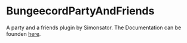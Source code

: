 # BungeecordPartyAndFriends
A party and a friends plugin by Simonsator.
The Documentation can be founden [here](http://simonsator.de/JavaDoc/PartyAndFriendsNotExtended/).
